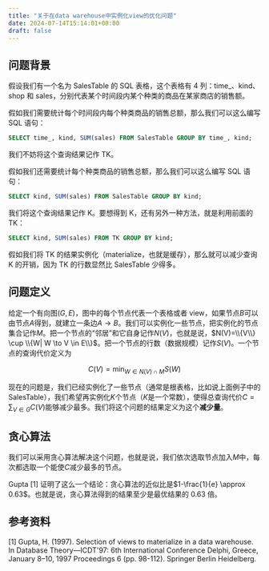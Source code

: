 ```yaml
---
title: "关于在data warehouse中实例化view的优化问题"
date: 2024-07-14T15:14:01+08:00
draft: false
---
```


## 问题背景

假设我们有一个名为 SalesTable 的 SQL 表格，这个表格有 4 列：time\_、kind、shop 和 sales，分别代表某个时间段内某个种类的商品在某家商店的销售额。

假如我们需要统计每个时间段内每个种类商品的销售总额，那么我们可以这么编写 SQL 语句：

```sql
SELECT time_, kind, SUM(sales) FROM SalesTable GROUP BY time_, kind;
```

我们不妨将这个查询结果记作 TK。

假如我们还需要统计每个种类商品的销售总额，那么我们可以这么编写 SQL 语句：

```sql
SELECT kind, SUM(sales) FROM SalesTable GROUP BY kind;
```

我们将这个查询结果记作 K。要想得到 K，还有另外一种方法，就是利用前面的 TK：

```sql
SELECT kind, SUM(sales) FROM TK GROUP BY kind;
```

假如我们将 TK 的结果实例化（materialize，也就是缓存），那么就可以减少查询 K 的开销，因为 TK 的行数显然比 SalesTable 少得多。

## 问题定义

给定一个有向图$(G,E)$，图中的每个节点代表一个表格或者 view，如果节点$B$可以由节点$A$得到，就建立一条边$A \to B$。我们可以实例化一些节点，把实例化的节点集合记作$M$。把一个节点的“邻居”和它自身记作$N(V)$，也就是说，$N(V)=\\{V\\} \cup \\{W| W \to V \in E\\}$。把一个节点的行数（数据规模）记作$S(V)$。一个节点的查询代价定义为

$$
C(V) = \min_{W\in N(V) \cap M} S(W)
$$

现在的问题是，我们已经实例化了一些节点（通常是根表格，比如说上面例子中的 SalesTable），我们希望再实例化$K$个节点（$K$是一个常数），使得总查询代价$C=\sum_{V\in G}C(V)$能够减少最多。我们将这个问题的结果定义为这个**减少量**。

## 贪心算法

我们可以采用贪心算法解决这个问题，也就是说，我们依次选取节点加入$M$中，每次都选取一个能使$C$减少最多的节点。

Gupta [1] 证明了这么一个结论：贪心算法的近似比是$1-\frac{1}{e} \approx 0.63$。也就是说，贪心算法得到的结果至少是最优结果的 0.63 倍。

## 参考资料

[1] Gupta, H. (1997). Selection of views to materialize in a data warehouse. In Database Theory—ICDT'97: 6th International Conference Delphi, Greece, January 8–10, 1997 Proceedings 6 (pp. 98-112). Springer Berlin Heidelberg.
